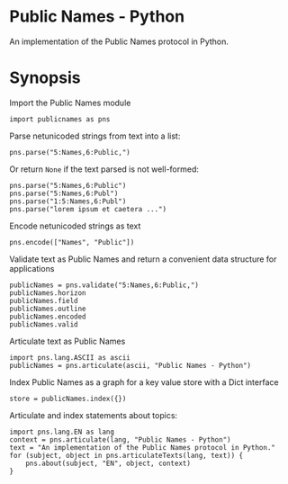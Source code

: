 Public Names - Python
=============

An implementation of the Public Names protocol in Python.

# Synopsis

Import the Public Names module

    import publicnames as pns

Parse netunicoded strings from text into a list:

    pns.parse("5:Names,6:Public,")

 Or return `None` if the text parsed is not well-formed:

    pns.parse("5:Names,6:Public")
    pns.parse("5:Names,6:Publ")
    pns.parse("1:5:Names,6:Publ")
    pns.parse("lorem ipsum et caetera ...")

Encode netunicoded strings as text

    pns.encode(["Names", "Public"])

Validate text as Public Names and return a convenient data structure for applications

    publicNames = pns.validate("5:Names,6:Public,")
    publicNames.horizon
    publicNames.field
    publicNames.outline
    publicNames.encoded
    publicNames.valid

Articulate text as Public Names

    import pns.lang.ASCII as ascii
    publicNames = pns.articulate(ascii, "Public Names - Python")
    

Index Public Names as a graph for a key value store with a Dict interface

    store = publicNames.index({})

Articulate and index statements about topics:

    import pns.lang.EN as lang
    context = pns.articulate(lang, "Public Names - Python")
    text = "An implementation of the Public Names protocol in Python."
    for (subject, object in pns.articulateTexts(lang, text)) {
        pns.about(subject, "EN", object, context)
    }